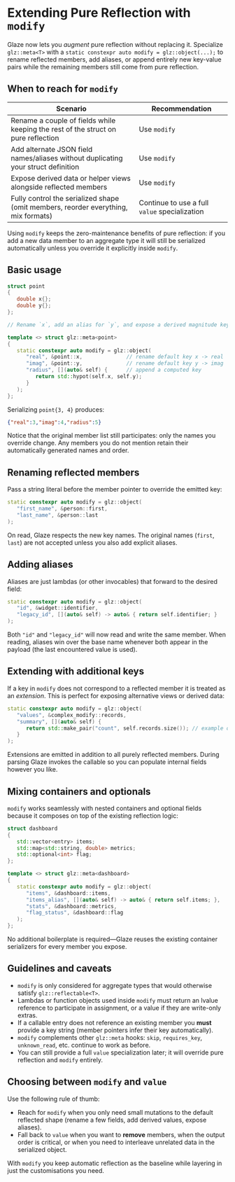 # Extending Pure Reflection with `modify`

Glaze now lets you _augment_ pure reflection without replacing it. Specialize `glz::meta<T>` with a `static constexpr auto modify = glz::object(...);` to rename reflected members, add aliases, or append entirely new key-value pairs while the remaining members still come from pure reflection.

## When to reach for `modify`

| Scenario | Recommendation |
| --- | --- |
| Rename a couple of fields while keeping the rest of the struct on pure reflection | Use `modify` |
| Add alternate JSON field names/aliases without duplicating your struct definition | Use `modify` |
| Expose derived data or helper views alongside reflected members | Use `modify` |
| Fully control the serialized shape (omit members, reorder everything, mix formats) | Continue to use a full `value` specialization |

Using `modify` keeps the zero-maintenance benefits of pure reflection: if you add a new data member to an aggregate type it will still be serialized automatically unless you override it explicitly inside `modify`.

## Basic usage

```cpp
struct point
{
   double x{};
   double y{};
};

// Rename `x`, add an alias for `y`, and expose a derived magnitude key

template <> struct glz::meta<point>
{
   static constexpr auto modify = glz::object(
      "real", &point::x,              // rename default key x -> real
      "imag", &point::y,              // rename default key y -> imag
      "radius", [](auto& self) {      // append a computed key
         return std::hypot(self.x, self.y);
      }
   );
};
```

Serializing `point{3, 4}` produces:

```json
{"real":3,"imag":4,"radius":5}
```

Notice that the original member list still participates: only the names you override change. Any members you do not mention retain their automatically generated names and order.

## Renaming reflected members

Pass a string literal before the member pointer to override the emitted key:

```cpp
static constexpr auto modify = glz::object(
   "first_name", &person::first,
   "last_name", &person::last
);
```

On read, Glaze respects the new key names. The original names (`first`, `last`) are not accepted unless you also add explicit aliases.

## Adding aliases

Aliases are just lambdas (or other invocables) that forward to the desired field:

```cpp
static constexpr auto modify = glz::object(
   "id", &widget::identifier,
   "legacy_id", [](auto& self) -> auto& { return self.identifier; }
);
```

Both `"id"` and `"legacy_id"` will now read and write the same member. When reading, aliases win over the base name whenever both appear in the payload (the last encountered value is used).

## Extending with additional keys

If a key in `modify` does not correspond to a reflected member it is treated as an _extension_. This is perfect for exposing alternative views or derived data:

```cpp
static constexpr auto modify = glz::object(
   "values", &complex_modify::records,
   "summary", [](auto& self) {
      return std::make_pair("count", self.records.size()); // example of a helper view
   }
);
```

Extensions are emitted in addition to all purely reflected members. During parsing Glaze invokes the callable so you can populate internal fields however you like.

## Mixing containers and optionals

`modify` works seamlessly with nested containers and optional fields because it composes on top of the existing reflection logic:

```cpp
struct dashboard
{
   std::vector<entry> items;
   std::map<std::string, double> metrics;
   std::optional<int> flag;
};

template <> struct glz::meta<dashboard>
{
   static constexpr auto modify = glz::object(
      "items", &dashboard::items,
      "items_alias", [](auto& self) -> auto& { return self.items; },
      "stats", &dashboard::metrics,
      "flag_status", &dashboard::flag
   );
};
```

No additional boilerplate is required—Glaze reuses the existing container serializers for every member you expose.

## Guidelines and caveats

- `modify` is only considered for aggregate types that would otherwise satisfy `glz::reflectable<T>`.
- Lambdas or function objects used inside `modify` must return an lvalue reference to participate in assignment, or a value if they are write-only extras.
- If a callable entry does not reference an existing member you **must** provide a key string (member pointers infer their key automatically).
- `modify` complements other `glz::meta` hooks: `skip`, `requires_key`, `unknown_read`, etc. continue to work as before.
- You can still provide a full `value` specialization later; it will override pure reflection and `modify` entirely.

## Choosing between `modify` and `value`

Use the following rule of thumb:

- Reach for `modify` when you only need small mutations to the default reflected shape (rename a few fields, add derived values, expose aliases).
- Fall back to `value` when you want to **remove** members, when the output order is critical, or when you need to interleave unrelated data in the serialized object.

With `modify` you keep automatic reflection as the baseline while layering in just the customisations you need.
